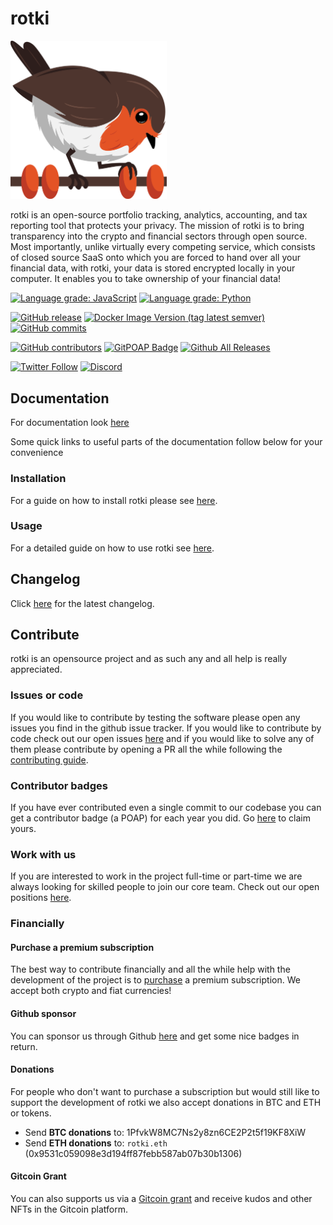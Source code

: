 # rotki

<img src="https://raw.githubusercontent.com/rotki/rotki/develop/frontend/app/public/assets/images/rotkehlchen_no_text.png" width="250">

rotki is an open-source portfolio tracking, analytics, accounting, and tax reporting tool that protects your privacy. The mission of rotki is to bring transparency into the crypto and financial sectors through open source. Most importantly, unlike virtually every competing service, which consists of closed source SaaS onto which you are forced to hand over all your financial data, with rotki, your data is stored encrypted locally in your computer. It enables you to take ownership of your financial data!

[![Language grade: JavaScript](https://img.shields.io/lgtm/grade/javascript/g/rotki/rotki.svg?logo=lgtm&logoWidth=18)](https://lgtm.com/projects/g/rotki/rotki/context:javascript)
[![Language grade: Python](https://img.shields.io/lgtm/grade/python/g/rotki/rotki.svg?logo=lgtm&logoWidth=18)](https://lgtm.com/projects/g/rotki/rotki/context:python)

[![GitHub release](https://img.shields.io/github/release/rotki/rotki.svg)](https://GitHub.com/rotki/rotki/releases/)
[![Docker Image Version (tag latest semver)](https://img.shields.io/docker/v/rotki/rotki/latest?label=Docker)](https://hub.docker.com/layers/rotki/rotki/dev/images/sha256-acbd52985ccea0fb42820a655d994312d322a0895ee5777733582b017a89f3b0?context=explore)
[![GitHub commits](https://img.shields.io/github/commits-since/rotki/rotki/latest.svg)](https://GitHub.com/rotki/rotki/commit/)

[![GitHub contributors](https://img.shields.io/github/contributors/rotki/rotki.svg?style=flat)](https://github.com/rotki/rotki/graphs/contributors)
[![GitPOAP Badge](https://public-api.gitpoap.io/v1/repo/rotki/rotki/badge)](https://www.gitpoap.io/gh/rotki/rotki)
[![Github All Releases](https://img.shields.io/github/downloads/rotki/rotki/total.svg)](https://GitHub.com/rotki/rotki/releases/)

[![Twitter Follow](https://img.shields.io/twitter/follow/rotkiapp.svg?style=social)](https://twitter.com/rotkiapp)
[![Discord](https://img.shields.io/discord/657906918408585217.svg?label=&logo=discord&logoColor=ffffff&color=7389D8&labelColor=6A7EC2)](https://discord.gg/aGCxHG7)


## Documentation

For documentation look [here](https://rotki.readthedocs.io/en/latest/)

Some quick links to useful parts of the documentation follow below for your convenience

### Installation

For a guide on how to install rotki please see [here](https://rotki.readthedocs.io/en/latest/installation_guide.html#introduction).


### Usage

For a detailed guide on how to use rotki see [here](https://rotki.readthedocs.io/en/latest/usage_guide.html).

## Changelog

Click [here](https://rotki.readthedocs.io/en/latest/changelog.html) for the latest changelog.


## Contribute

rotki is an opensource project and as such any and all help is really appreciated.

### Issues or code

If you would like to contribute by testing the software please open any issues you find in the github issue tracker. If you would like to contribute by code check out our open issues [here](https://github.com/rotki/rotki/issues) and if you would like to solve any of them please contribute by opening a PR all the while following the [contributing guide](https://rotki.readthedocs.io/en/latest/contribute.html).

### Contributor badges

If you have ever contributed even a single commit to our codebase you can get a contributor badge (a POAP) for each year you did. Go [here](https://www.gitpoap.io/rp/62) to claim yours.

### Work with us

If you are interested to work in the project full-time or part-time we are always looking for skilled people to join our core team. Check out our open positions [here](https://rotki.com/jobs/).

### Financially


#### Purchase a premium subscription

The best way to contribute financially and all the while help with the development of the project is to [purchase](https://rotki.com/products/) a premium subscription. We accept both crypto and fiat currencies!

#### Github sponsor

You can sponsor us through Github [here](https://github.com/sponsors/rotki/) and get some nice badges in return.

#### Donations

For people who don't want to purchase a subscription but would still like to support the development of rotki we also accept donations in BTC and ETH or tokens.

 - Send **BTC donations** to: 1PfvkW8MC7Ns2y8zn6CE2P2t5f19KF8XiW
 - Send **ETH donations** to: `rotki.eth` (0x9531c059098e3d194ff87febb587ab07b30b1306)

#### Gitcoin Grant

You can also supports us via a [Gitcoin grant](https://gitcoin.co/grants/149/rotki) and receive kudos and other NFTs in the Gitcoin platform.
